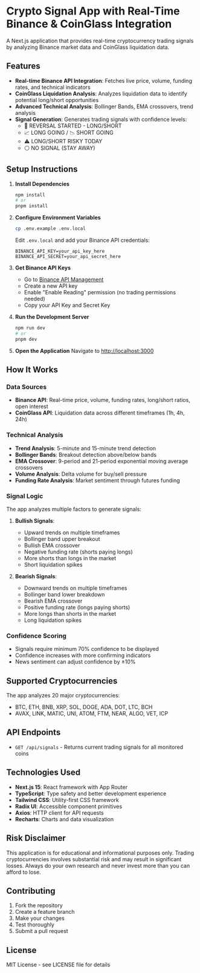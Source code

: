 # Crypto Signal App with Real-Time Binance & CoinGlass Integration

A Next.js application that provides real-time cryptocurrency trading signals by analyzing Binance market data and
CoinGlass liquidation data.

## Features

- **Real-time Binance API Integration**: Fetches live price, volume, funding rates, and technical indicators
- **CoinGlass Liquidation Analysis**: Analyzes liquidation data to identify potential long/short opportunities
- **Advanced Technical Analysis**: Bollinger Bands, EMA crossovers, trend analysis
- **Signal Generation**: Generates trading signals with confidence levels:
    - 🔁 REVERSAL STARTED - LONG/SHORT
    - 📈 LONG GOING / 📉 SHORT GOING
    - ⚠️ LONG/SHORT RISKY TODAY
    - ⚪ NO SIGNAL (STAY AWAY)

## Setup Instructions

1. **Install Dependencies**
   ```bash
   npm install
   # or
   pnpm install
   ```

2. **Configure Environment Variables**
   ```bash
   cp .env.example .env.local
   ```

   Edit `.env.local` and add your Binance API credentials:
   ```
   BINANCE_API_KEY=your_api_key_here
   BINANCE_API_SECRET=your_api_secret_here
   ```

3. **Get Binance API Keys**
    - Go to [Binance API Management](https://www.binance.com/en/my/settings/api-management)
    - Create a new API key
    - Enable "Enable Reading" permission (no trading permissions needed)
    - Copy your API Key and Secret Key

4. **Run the Development Server**
   ```bash
   npm run dev
   # or
   pnpm dev
   ```

5. **Open the Application**
   Navigate to [http://localhost:3000](http://localhost:3000)

## How It Works

### Data Sources

- **Binance API**: Real-time price, volume, funding rates, long/short ratios, open interest
- **CoinGlass API**: Liquidation data across different timeframes (1h, 4h, 24h)

### Technical Analysis

- **Trend Analysis**: 5-minute and 15-minute trend detection
- **Bollinger Bands**: Breakout detection above/below bands
- **EMA Crossover**: 9-period and 21-period exponential moving average crossovers
- **Volume Analysis**: Delta volume for buy/sell pressure
- **Funding Rate Analysis**: Market sentiment through futures funding

### Signal Logic

The app analyzes multiple factors to generate signals:

1. **Bullish Signals**:
    - Upward trends on multiple timeframes
    - Bollinger band upper breakout
    - Bullish EMA crossover
    - Negative funding rate (shorts paying longs)
    - More shorts than longs in the market
    - Short liquidation spikes

2. **Bearish Signals**:
    - Downward trends on multiple timeframes
    - Bollinger band lower breakdown
    - Bearish EMA crossover
    - Positive funding rate (longs paying shorts)
    - More longs than shorts in the market
    - Long liquidation spikes

### Confidence Scoring

- Signals require minimum 70% confidence to be displayed
- Confidence increases with more confirming indicators
- News sentiment can adjust confidence by ±10%

## Supported Cryptocurrencies

The app analyzes 20 major cryptocurrencies:

- BTC, ETH, BNB, XRP, SOL, DOGE, ADA, DOT, LTC, BCH
- AVAX, LINK, MATIC, UNI, ATOM, FTM, NEAR, ALGO, VET, ICP

## API Endpoints

- `GET /api/signals` - Returns current trading signals for all monitored coins

## Technologies Used

- **Next.js 15**: React framework with App Router
- **TypeScript**: Type safety and better development experience
- **Tailwind CSS**: Utility-first CSS framework
- **Radix UI**: Accessible component primitives
- **Axios**: HTTP client for API requests
- **Recharts**: Charts and data visualization

## Risk Disclaimer

This application is for educational and informational purposes only. Trading cryptocurrencies involves substantial risk
and may result in significant losses. Always do your own research and never invest more than you can afford to lose.

## Contributing

1. Fork the repository
2. Create a feature branch
3. Make your changes
4. Test thoroughly
5. Submit a pull request

## License

MIT License - see LICENSE file for details